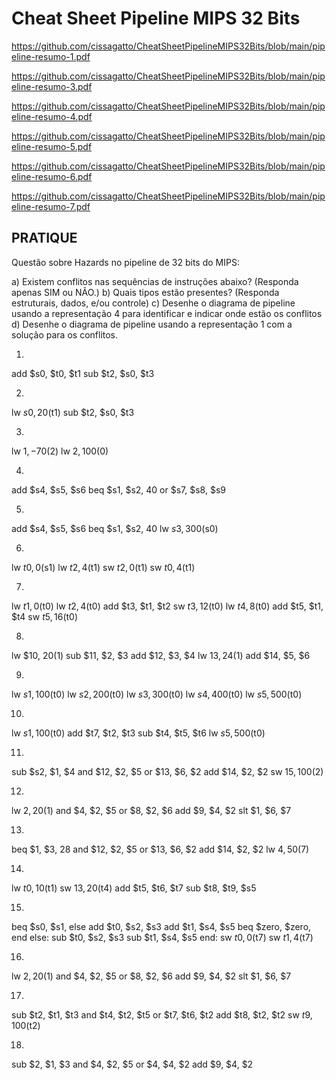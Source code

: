 # Cheat Sheet Pipeline MIPS 32 Bits


https://github.com/cissagatto/CheatSheetPipelineMIPS32Bits/blob/main/pipeline-resumo-1.pdf

https://github.com/cissagatto/CheatSheetPipelineMIPS32Bits/blob/main/pipeline-resumo-3.pdf

https://github.com/cissagatto/CheatSheetPipelineMIPS32Bits/blob/main/pipeline-resumo-4.pdf

https://github.com/cissagatto/CheatSheetPipelineMIPS32Bits/blob/main/pipeline-resumo-5.pdf

https://github.com/cissagatto/CheatSheetPipelineMIPS32Bits/blob/main/pipeline-resumo-6.pdf

https://github.com/cissagatto/CheatSheetPipelineMIPS32Bits/blob/main/pipeline-resumo-7.pdf

## PRATIQUE

Questão sobre Hazards no pipeline de 32 bits do MIPS:

a) Existem conflitos nas sequências de instruções abaixo? (Responda apenas SIM ou NÃO.)
b) Quais tipos estão presentes? (Responda estruturais, dados, e/ou controle)
c) Desenhe o diagrama de pipeline usando a representação 4 para identificar e indicar onde estão os conflitos
d) Desenhe o diagrama de pipeline usando a representação 1 com a solução para os conflitos.

1) 
add $s0, $t0, $t1
sub $t2, $s0, $t3

2)
lw $s0, 20($t1)
sub $t2, $s0, $t3

3)
lw $1, -70($2)
lw $2, 100($0)

4)
add $s4, $s5, $s6
beq $s1, $s2, 40
or $s7, $s8, $s9

5)
add $s4, $s5, $s6
beq $s1, $s2, 40
lw $s3, 300($s0)

6)
lw $t0, 0($s1)
lw $t2, 4($t1)
sw $t2, 0($t1)
sw $t0, 4($t1)

7)
lw $t1, 0($t0)
lw $t2, 4($t0)
add $t3, $t1, $t2
sw $t3, 12($t0)
lw $t4, 8($t0)
add $t5, $t1, $t4
sw $t5, 16($t0)

8)
lw $10, 20(1)
sub $11, $2, $3
add $12, $3, $4
lw $13, 24($1) 
add $14, $5, $6

9)
lw $s1, 100($t0)
lw $s2, 200($t0)
lw $s3, 300($t0)
lw $s4, 400($t0)
lw $s5, 500($t0)

10)
lw $s1, 100($t0)
add $t7, $t2, $t3
sub $t4, $t5, $t6
lw $s5, 500($t0)

11)
sub $s2, $1, $4
and $12, $2, $5
or $13, $6, $2
add $14, $2, $2
sw $15, 100($2)

12)
lw $2, 20($1)
and $4, $2, $5
or $8, $2, $6
add $9, $4, $2
slt $1, $6, $7

13)
beq $1, $3, 28
and $12, $2, $5
or $13, $6, $2
add $14, $2, $2
lw $4, 50($7)

14)
lw $t0, 10($t1)
sw $13, 20($t4)
add $t5, $t6, $t7
sub $t8, $t9, $s5

15)
beq $s0, $s1, else
add $t0, $s2, $s3
add $t1, $s4, $s5
beq $zero, $zero, end
else: sub $t0, $s2, $s3
sub $t1, $s4, $s5
end: sw $t0, 0($t7)
sw $t1, 4($t7)

16)
lw $2, 20($1)
and $4, $2, $5
or $8, $2, $6
add $9, $4, $2
slt $1, $6, $7

17)
sub $t2, $t1, $t3
and $t4, $t2, $t5
or $t7, $t6, $t2
add $t8, $t2, $t2
sw $t9, 100($t2)

18)
sub $2, $1, $3
and $4, $2, $5
or $4, $4, $2
add $9, $4, $2
